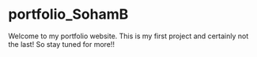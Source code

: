 # portfolio_SohamB
Welcome to my portfolio website.
This is my first project and certainly not the last! So stay tuned for more!!

